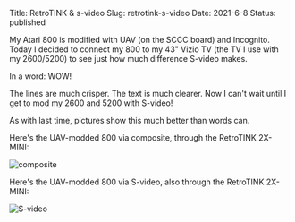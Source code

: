 Title: RetroTINK & s-video
Slug: retrotink-s-video
Date: 2021-6-8
Status: published

My Atari 800 is modified with UAV (on the SCCC board) and Incognito.  Today I decided
to connect my 800 to my 43" Vizio TV (the TV I use with my 2600/5200) to see just how
much difference S-video makes.

In a word: WOW!

The lines are much crisper.  The text is much clearer.
Now I can't wait until I get to mod my 2600 and 5200 with S-video!

As with last time, pictures show this much better than words can.

Here's the UAV-modded 800 via composite, through the RetroTINK 2X-MINI:

![composite](/images/800-uav-composite.jpeg)

Here's the UAV-modded 800 via S-video, also through the RetroTINK 2X-MINI:

![S-video](/images/800-uav-svideo.jpeg)
